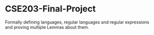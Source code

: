 # CSE203-Final-Project
Formally defining languages, regular languages and regular expressions and proving multiple Lemmas about them.
